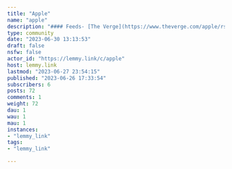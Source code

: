 ```yaml
---
title: "Apple" 
name: "apple"
description: "#### Feeds- [The Verge](https://www.theverge.com/apple/rss/index.xml)- [Mac Rumors](https://feeds.macrumors.com/MacRumors-All)"
type: community
date: "2023-06-30 13:13:53"
draft: false
nsfw: false
actor_id: "https://lemmy.link/c/apple"
host: lemmy.link
lastmod: "2023-06-27 23:54:15"
published: "2023-06-26 17:33:54"
subscribers: 6
posts: 72
comments: 1
weight: 72
dau: 1
wau: 1
mau: 1
instances:
- "lemmy_link"
tags: 
- "lemmy_link"

---
```

